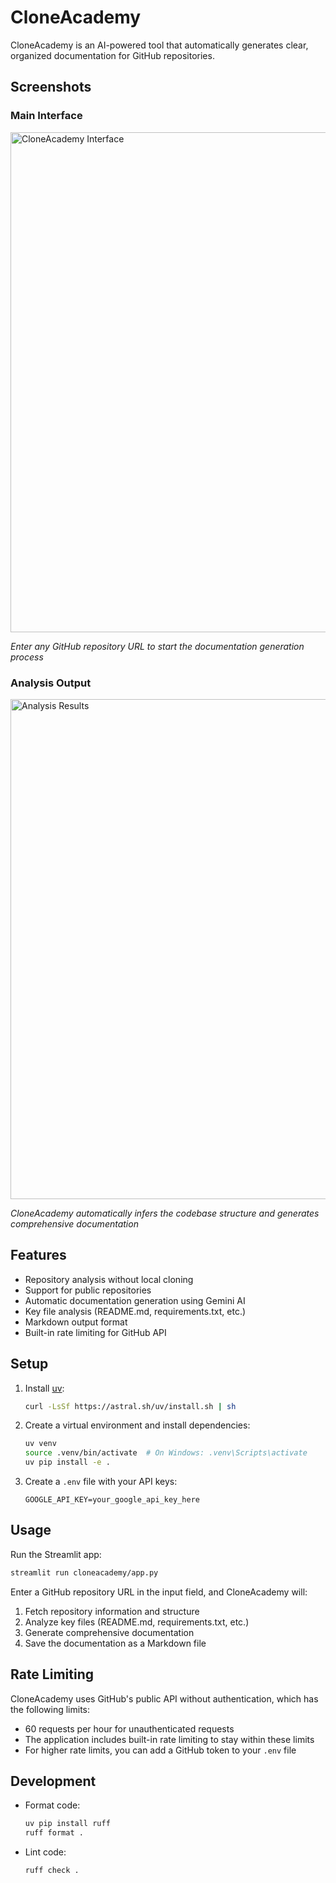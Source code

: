 # CloneAcademy

CloneAcademy is an AI-powered tool that automatically generates clear, organized documentation for GitHub repositories.

## Screenshots

### Main Interface
<img src="https://raw.githubusercontent.com/agaonker/CloneAcademy/main/docs/samples/ui_screenshot.png" alt="CloneAcademy Interface" width="800"/>

*Enter any GitHub repository URL to start the documentation generation process*

### Analysis Output
<img src="https://raw.githubusercontent.com/agaonker/CloneAcademy/main/docs/samples/analysis_output.png" alt="Analysis Results" width="800"/>

*CloneAcademy automatically infers the codebase structure and generates comprehensive documentation*

## Features

- Repository analysis without local cloning
- Support for public repositories
- Automatic documentation generation using Gemini AI
- Key file analysis (README.md, requirements.txt, etc.)
- Markdown output format
- Built-in rate limiting for GitHub API

## Setup

1. Install [uv](https://github.com/astral-sh/uv):
   ```bash
   curl -LsSf https://astral.sh/uv/install.sh | sh
   ```

2. Create a virtual environment and install dependencies:
   ```bash
   uv venv
   source .venv/bin/activate  # On Windows: .venv\Scripts\activate
   uv pip install -e .
   ```

3. Create a `.env` file with your API keys:
   ```
   GOOGLE_API_KEY=your_google_api_key_here
   ```

## Usage

Run the Streamlit app:
```bash
streamlit run cloneacademy/app.py
```

Enter a GitHub repository URL in the input field, and CloneAcademy will:
1. Fetch repository information and structure
2. Analyze key files (README.md, requirements.txt, etc.)
3. Generate comprehensive documentation
4. Save the documentation as a Markdown file

## Rate Limiting

CloneAcademy uses GitHub's public API without authentication, which has the following limits:
- 60 requests per hour for unauthenticated requests
- The application includes built-in rate limiting to stay within these limits
- For higher rate limits, you can add a GitHub token to your `.env` file

## Development

- Format code:
  ```bash
  uv pip install ruff
  ruff format .
  ```

- Lint code:
  ```bash
  ruff check .
  ```